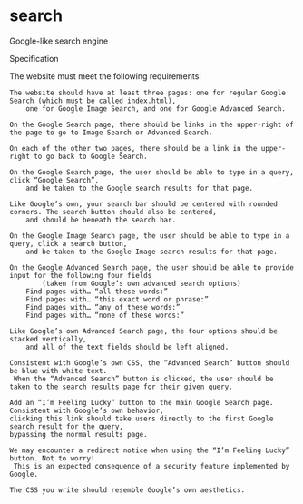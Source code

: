# search
Google-like search engine

Specification

The website must meet the following requirements:

    The website should have at least three pages: one for regular Google Search (which must be called index.html), 
        one for Google Image Search, and one for Google Advanced Search.
        
    On the Google Search page, there should be links in the upper-right of the page to go to Image Search or Advanced Search. 
    
    On each of the other two pages, there should be a link in the upper-right to go back to Google Search.
        
    On the Google Search page, the user should be able to type in a query, click “Google Search”, 
        and be taken to the Google search results for that page.
        
    Like Google’s own, your search bar should be centered with rounded corners. The search button should also be centered, 
        and should be beneath the search bar.
    
    On the Google Image Search page, the user should be able to type in a query, click a search button, 
        and be taken to the Google Image search results for that page.
    
    On the Google Advanced Search page, the user should be able to provide input for the following four fields 
            (taken from Google’s own advanced search options)
        Find pages with… “all these words:”
        Find pages with… “this exact word or phrase:”
        Find pages with… “any of these words:”
        Find pages with… “none of these words:”
    
    Like Google’s own Advanced Search page, the four options should be stacked vertically, 
        and all of the text fields should be left aligned.
    
    Consistent with Google’s own CSS, the “Advanced Search” button should be blue with white text.
     When the “Advanced Search” button is clicked, the user should be taken to the search results page for their given query.
    
    Add an “I’m Feeling Lucky” button to the main Google Search page. Consistent with Google’s own behavior, 
    clicking this link should take users directly to the first Google search result for the query, 
    bypassing the normal results page.
    
    We may encounter a redirect notice when using the “I’m Feeling Lucky” button. Not to worry! 
     This is an expected consequence of a security feature implemented by Google.
    
    The CSS you write should resemble Google’s own aesthetics.
